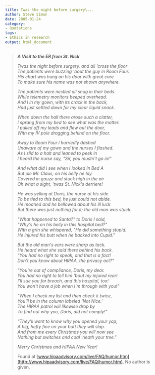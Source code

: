 ```yaml
---
title: Twas the night before surgery\...
author: Steve Simon
date: 2005-01-24
category:
- Quotations
tags:
- Ethics in research
output: html_document
---
```

> ***A Visit to the ER from St. Nick***
>
> *Twas the night before surgery, and all \'cross the floor\
> The patients were buzzing \'bout the guy in Room Four.\
> His chart was hung on his door with great care\
> To make sure his name was not shown anywhere.*
>
> *The patients were nestled all snug in their beds\
> While telemetry monitors beeped overhead.\
> And I in my gown, with its crack in the back,\
> Had just settled down for my clear liquid snack.*
>
> *When down the hall there arose such a clatter,\
> I sprang from my bed to see what was the matter.\
> I pulled off my leads and flew out the door,\
> With my IV pole dragging behind on the floor.*
>
> *Away to Room Four I hurriedly dashed\
> Unaware of my gown and the nurses I flashed.\
> As I slid to a halt and leaned to peek in\
> I heard the nurse say, \"Sir, you mustn\'t go in!\"*
>
> *And what did I see when I looked in Bed A\
> But ole Mr. Claus; on his belly he lay.\
> Covered in gauze and stuck high in the air\
> Oh what a sight, \'twas St. Nick\'s derriere!*
>
> *He was yelling at Doris, the nurse at his side\
> To be tied to this bed, he just could not abide.\
> He moaned and he bellowed about his ill luck\
> But there was just nothing for it; the old man was stuck.*
>
> *\"What happened to Santa?\" to Doris I said,\
> \"Why\'s he on his belly in this hospital bed?\"\
> With a grin she whispered, \"He did something stupid.\
> He injured his butt when he backed into Cupid.\"*
>
> *But the old man\'s ears were sharp as tack.\
> He heard what she said there behind his back.\
> \"You had no right to speak, and that is a fact!\
> Don\'t you know about HIPAA, the privacy act?\"*
>
> *\"You\'re out of compliance, Doris, my dear.\
> You had no right to tell him \'bout my injured rear!\
> I\'ll sue you for breach, and this hospital, too!\
> You won\'t have a job when I\'m through with you!\"*
>
> *\"When I check my list and then check it twice,\
> You\'ll be in the column labeled \'Not Nice.\'\
> The HIPAA patrol will likewise drop by\
> To find out why you, Doris, did not comply!\"*
>
> *\"They\'ll want to know why you opened your yap,\
> A big, hefty fine on your butt they will slap.\
> And from me every Christmas you will now see\
> Nothing but switches and coal \'neath your tree.\"*
>
> *Merry Christmas and HIPAA New Year!*
>
> Found at
> [www.hipaadvisory.com/live/FAQ/humor.htm](http://www.hipaadvisory.com/live/FAQ/humor.htm).
> No author is given.

